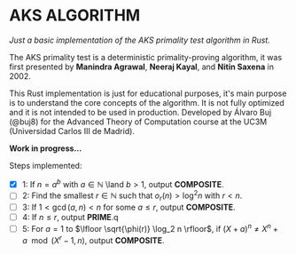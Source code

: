 # AKS ALGORITHM

_Just a basic implementation of the AKS primality test algorithm in Rust._

The AKS primality test is a deterministic primality-proving algorithm, it was first presented by **Manindra Agrawal**, **Neeraj Kayal**, and **Nitin Saxena** in 2002.

This Rust implementation is just for educational purposes, it's main purpose is to understand the core concepts of the algorithm. It is not fully optimized and it is not intended to be used in production. Developed by Álvaro Buj (@buj8) for the Advanced Theory of Computation course at the UC3M (Universidad Carlos III de Madrid).

**Work in progress...**

Steps implemented:

- [x] 1: If $n = a^b$ with $a \in \mathbb{N}$ \land $b \gt 1$, output **COMPOSITE**.
- [ ] 2: Find the smallest $r \in \mathbb{N}$ such that $o_r(n) \gt \log^2 n$ with $r \lt n$.
- [ ] 3: If $1 \lt \gcd(a, n) \lt n$ for some $a \leq r$, output **COMPOSITE**.
- [ ] 4: If $n \leq r$, output **PRIME**.q
- [ ] 5: For $a = 1$ to $\lfloor \sqrt{\phi(r)} \log_2 n \rfloor$, if $(X + a)^n \neq X^n + a \mod (X^r - 1, n)$, output **COMPOSITE**.
